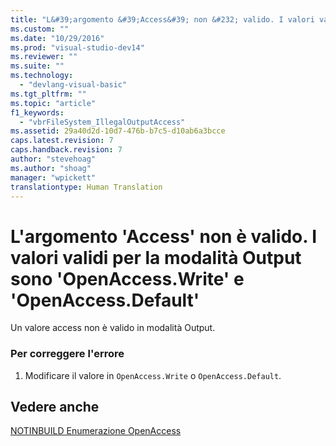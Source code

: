 ```yaml
---
title: "L&#39;argomento &#39;Access&#39; non &#232; valido. I valori validi per la modalit&#224; Output sono &#39;OpenAccess.Write&#39; e &#39;OpenAccess.Default&#39; | Microsoft Docs"
ms.custom: ""
ms.date: "10/29/2016"
ms.prod: "visual-studio-dev14"
ms.reviewer: ""
ms.suite: ""
ms.technology: 
  - "devlang-visual-basic"
ms.tgt_pltfrm: ""
ms.topic: "article"
f1_keywords: 
  - "vbrFileSystem_IllegalOutputAccess"
ms.assetid: 29a40d2d-10d7-476b-b7c5-d10ab6a3bcce
caps.latest.revision: 7
caps.handback.revision: 7
author: "stevehoag"
ms.author: "shoag"
manager: "wpickett"
translationtype: Human Translation
---
```

# L&#39;argomento &#39;Access&#39; non &#232; valido. I valori validi per la modalit&#224; Output sono &#39;OpenAccess.Write&#39; e &#39;OpenAccess.Default&#39;
Un valore access non è valido in modalità Output.  
  
### Per correggere l'errore  
  
1.  Modificare il valore in `OpenAccess.Write` o `OpenAccess.Default`.  
  
## Vedere anche  
 [NOTINBUILD Enumerazione OpenAccess](http://msdn.microsoft.com/it-it/90e29e92-1535-4754-9951-4579ccc8eda1)